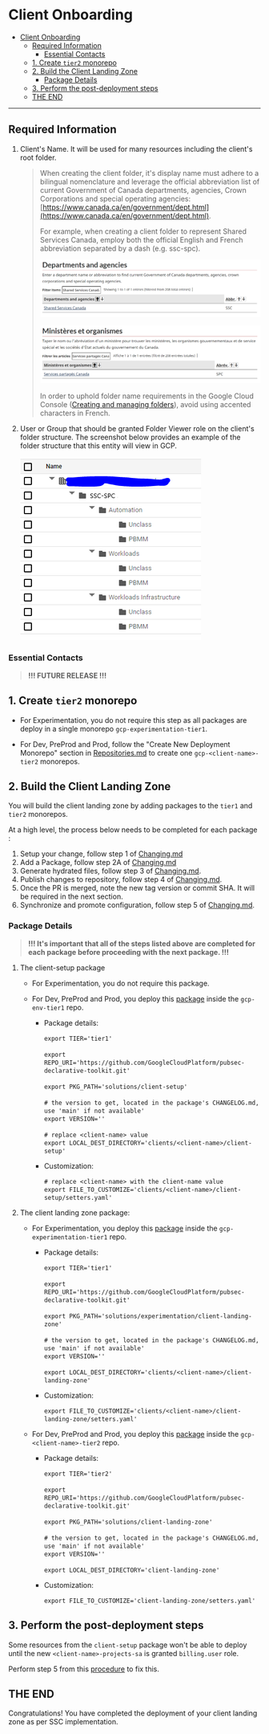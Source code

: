 # Client Onboarding

- [Client Onboarding](#client-onboarding)
  - [Required Information](#required-information)
    - [Essential Contacts](#essential-contacts)
  - [1. Create `tier2` monorepo](#1-create-tier2-monorepo)
  - [2. Build the Client Landing Zone](#2-build-the-client-landing-zone)
    - [Package Details](#package-details)
  - [3. Perform the post-deployment steps](#3-perform-the-post-deployment-steps)
  - [THE END](#the-end)

--------------------------------------

## Required Information

1. Client's Name. It will be used for many resources including the client's root folder.

    > When creating the client folder, it's display name must adhere to a bilingual nomenclature and leverage the official abbreviation list of current Government of Canada departments,
    > agencies, Crown Corporations and special operating agencies: [https://www.canada.ca/en/government/dept.html](https://www.canada.ca/en/government/dept.html).
    >
    > For example, when creating a client folder to represent Shared Services Canada, employ both the official English and French abbreviation separated by a dash (e.g. ssc-spc).
    >
    > ![folder](img/departments-and-agencies-en-ssc.png)
    >
    > ![folder](img/departments-and-agencies-fr-spc.png)
    >
    > In order to uphold folder name requirements in the Google Cloud Console ([Creating and managing folders](https://cloud.google.com/resource-manager/docs/creating-managing-folders#:~:text=For%20example%2C%20to%20create%20folders,%2C%20spaces%2C%20hyphens%20and%20underscores)), avoid using accented characters in French.

1. User or Group that should be granted Folder Viewer role on the client's folder structure. The screenshot below provides an example of the folder structure that this entity will view in GCP.

    ![folder](img/folder-structure-ssc-spc.png)

### Essential Contacts

> **!!! FUTURE RELEASE !!!**

## 1. Create `tier2` monorepo

- For Experimentation, you do not require this step as all packages are deploy in a single monorepo `gcp-experimentation-tier1`.

- For Dev, PreProd and Prod, follow the "Create New Deployment Monorepo" section in [Repositories.md](./Repositories.md) to create one `gcp-<client-name>-tier2` monorepos.

## 2. Build the Client Landing Zone

You will build the client landing zone by adding packages to the `tier1` and `tier2` monorepos.

At a high level, the process below needs to be completed for each package :

1. Setup your change, follow step 1 of [Changing.md](./Changing.md#step-1---setup)
1. Add a Package, follow step 2A of [Changing.md](./Changing.md#a-add-a-package)
1. Generate hydrated files, follow step 3 of [Changing.md](./Changing.md#step-3---hydrate).
1. Publish changes to repository, follow step 4 of [Changing.md](./Changing.md#step-4---publish).
1. Once the PR is merged, note the new tag version or commit SHA.  It will be required in the next section.
1. Synchronize and promote configuration, follow step 5 of [Changing.md](./Changing.md#step-5---synchronize--promote-configs).

### Package Details

> **!!! It's important that all of the steps listed above are completed for each package before proceeding with the next package. !!!**

1. The client-setup package
    - For Experimentation, you do not require this package.

    - For Dev, PreProd and Prod, you deploy this [package](https://github.com/GoogleCloudPlatform/pubsec-declarative-toolkit/tree/main/solutions/client-setup) inside the `gcp-env-tier1` repo.

      - Package details:

          ```shell
          export TIER='tier1'

          export REPO_URI='https://github.com/GoogleCloudPlatform/pubsec-declarative-toolkit.git'

          export PKG_PATH='solutions/client-setup'

          # the version to get, located in the package's CHANGELOG.md, use 'main' if not available'
          export VERSION=''

          # replace <client-name> value
          export LOCAL_DEST_DIRECTORY='clients/<client-name>/client-setup'
          ```

      - Customization:

          ```shell
          # replace <client-name> with the client-name value
          export FILE_TO_CUSTOMIZE='clients/<client-name>/client-setup/setters.yaml'
          ```

1. The client landing zone package:

    - For Experimentation, you deploy this [package](https://github.com/GoogleCloudPlatform/pubsec-declarative-toolkit/tree/main/solutions/experimentation/client-landing-zone) inside the `gcp-experimentation-tier1` repo.

      - Package details:

        ```shell
        export TIER='tier1'

        export REPO_URI='https://github.com/GoogleCloudPlatform/pubsec-declarative-toolkit.git'

        export PKG_PATH='solutions/experimentation/client-landing-zone'

        # the version to get, located in the package's CHANGELOG.md, use 'main' if not available'
        export VERSION=''

        export LOCAL_DEST_DIRECTORY='clients/<client-name>/client-landing-zone'
        ```

      - Customization:

          ```shell
          export FILE_TO_CUSTOMIZE='clients/<client-name>/client-landing-zone/setters.yaml'
          ```

    - For Dev, PreProd and Prod, you deploy this [package](https://github.com/GoogleCloudPlatform/pubsec-declarative-toolkit/tree/main/solutions/client-landing-zone) inside the `gcp-<client-name>-tier2` repo.

      - Package details:

        ```shell
        export TIER='tier2'

        export REPO_URI='https://github.com/GoogleCloudPlatform/pubsec-declarative-toolkit.git'

        export PKG_PATH='solutions/client-landing-zone'

        # the version to get, located in the package's CHANGELOG.md, use 'main' if not available'
        export VERSION=''

        export LOCAL_DEST_DIRECTORY='client-landing-zone'
        ```

      - Customization:

          ```shell
          export FILE_TO_CUSTOMIZE='client-landing-zone/setters.yaml'
          ```

## 3. Perform the post-deployment steps

Some resources from the `client-setup` package won't be able to deploy until the new `<client-name>-projects-sa` is granted `billing.user` role.

Perform step 5 from this [procedure](https://github.com/GoogleCloudPlatform/pubsec-declarative-toolkit/blob/main/docs/landing-zone-v2/README.md#5-perform-the-post-deployment-steps) to fix this.

## THE END

Congratulations! You have completed the deployment of your client landing zone as per SSC implementation.
